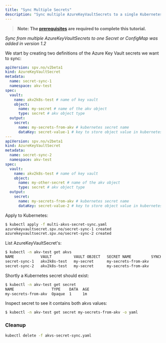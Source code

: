 ```yaml
---
title: "Sync Multiple Secrets"
description: "Sync multiple AzureKeyVaultSecrets to a single Kubernetes Secret"
---
```


> **Note: The [prerequisites](../prerequisites) are required to complete this tutorial.**

*Sync from multiple AzureKeyVaultSecrets to one Secret or ConfigMap was added in version 1.2*

We start by creating two definitions of the Azure Key Vault secrets
we want to sync:

```yaml:title=multi-akvs-secret-sync.yaml
apiVersion: spv.no/v2beta1
kind: AzureKeyVaultSecret
metadata:
  name: secret-sync-1
  namespace: akv-test
spec:
  vault:
    name: akv2k8s-test # name of key vault
    object:
      name: my-secret # name of the akv object
      type: secret # akv object type
  output: 
    secret: 
      name: my-secrets-from-akv # kubernetes secret name
      dataKey: secret-value-1 # key to store object value in kubernetes secret
---
apiVersion: spv.no/v2beta1
kind: AzureKeyVaultSecret
metadata:
  name: secret-sync-2
  namespace: akv-test
spec:
  vault:
    name: akv2k8s-test # name of key vault
    object:
      name: my-other-secret # name of the akv object
      type: secret # akv object type
  output: 
    secret: 
      name: my-secrets-from-akv # kubernetes secret name
      dataKey: secret-value-2 # key to store object value in kubernetes secret
```

Apply to Kubernetes:

```bash
$ kubectl apply -f multi-akvs-secret-sync.yaml
azurekeyvaultsecret.spv.no/secret-sync-1 created
azurekeyvaultsecret.spv.no/secret-sync-2 created
```

List AzureKeyVaultSecret's:

```bash
$ kubectl -n akv-test get akvs
NAME            VAULT          VAULT OBJECT   SECRET NAME         SYNCHED
secret-sync-1   akv2k8s-test   my-secret      my-secrets-from-akv  
secret-sync-2   akv2k8s-test   my-secret      my-secrets-from-akv  
```

Shortly a Kubernetes secret should exist:

```bash
$ kubectl -n akv-test get secret
NAME                 TYPE    DATA  AGE
my-secrets-from-akv  Opaque  1     1m 
```

Inspect secret to see it contains both akvs values:

```bash
$ kubectl -n akv-test get secret my-secrets-from-akv -o yaml
```

### Cleanup

```bash
kubectl delete -f akvs-secret-sync.yaml
```